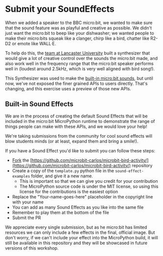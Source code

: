 # Submit your SoundEffects

When we added a speaker to the BBC micro:bit, we wanted to make sure that the
sound feature was as playful and creative as possible. We didn't just want the
micro:bit to beep like your dishwasher; we wanted people to make their
micro:bits squeak like a clanger, chirp like a bird, chatter like R2-D2 or
emote like WALLᐧE. 

To help do this, the
[team at Lancaster University](https://github.com/lancaster-university/codal-microbit-v2/graphs/contributors)
built a synthesizer that would give a lot of creative control over the sounds
the micro:bit made, and also work well in the frequency range that the
micro:bit speaker performs well in (loudest around 2.5kHz, which is very well
aligned with bird song!). 

This Synthesizer was used to make the
[built-in micro:bit sounds](https://microbit-micropython.readthedocs.io/en/v2-docs/audio.html#built-in-sounds-v2),
but until now, we've not exposed the finer grained APIs to users directly.
That's changing, and this exercise uses a preview of those new APIs.

## Built-in Sound Effects

We are in the process of creating the default Sound Effects that will be
included in the micro:bit MicroPython runtime to demonstrate the range of
things people can make with these APIs, and we would love your help!

We're taking submissions from the community for cool sound effects will blow
students minds (or at least, expand them and bring a smile!).

If you have a Sound Effect you'd like to submit you can follow these steps:

- [Fork](https://github.com/microbit-carlos/microbit-bird-activity/fork) the
  [https://github.com/microbit-carlos/microbit-bird-activity/](https://github.com/microbit-carlos/microbit-bird-activity/)
  repository
- Create a copy of the `template.py` python file in the `sound-effect-examples`
  folder, and give it a new name.
    - This is important so that we can give you credit for your contribution
    - The MicroPython source code is under the MIT license, so using this
      license for the contributions is the easiest option
- Replace the "Your-name-goes-here" placeholder in the copyright line with
  your name
- You can add as many Sound Effects as you like into the same file
- Remember to play them at the bottom of the file
- Submit the PR 

We appreciate every single submission, but as he micro:bit has limited
resources we can only include a few effects in the final, official image.
But don't worry, if we can't include your effect into the MicroPython build,
it will still be available in this repository and they will be showcased in
future versions of this workshop. 
